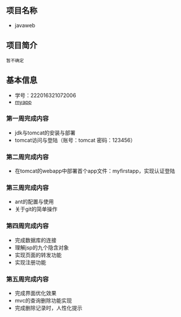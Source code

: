 ## 项目名称
 * javaweb
 
## 项目简介
    暂不确定
## 基本信息
 * 学号：222016321072006
 * [myapp](http://39.108.101.62/demo/)
### 第一周完成内容
 * jdk与tomcat的安装与部署
 * tomcat访问与登陆（账号：tomcat 密码：123456）
### 第二周完成内容
 * 在tomcat的webapp中部署首个app文件：myfirstapp，实现认证登陆
### 第三周完成内容
 * ant的配置与使用
 * 关于git的简单操作
### 第四周完成内容
 * 完成数据库的连接 
 * 理解jsp的九个隐含对象
 * 实现页面的转发功能
 * 实现注册功能
### 第五周完成内容
 * 完成界面优化效果
 * mvc的查询删除功能实现
 * 完成删除记录时，人性化提示

